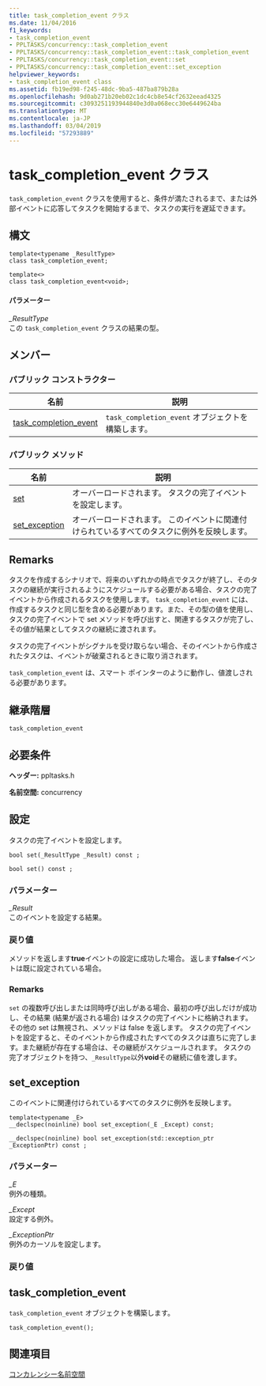 ```yaml
---
title: task_completion_event クラス
ms.date: 11/04/2016
f1_keywords:
- task_completion_event
- PPLTASKS/concurrency::task_completion_event
- PPLTASKS/concurrency::task_completion_event::task_completion_event
- PPLTASKS/concurrency::task_completion_event::set
- PPLTASKS/concurrency::task_completion_event::set_exception
helpviewer_keywords:
- task_completion_event class
ms.assetid: fb19ed98-f245-48dc-9ba5-487ba879b28a
ms.openlocfilehash: 9d0ab271b20eb02c1dc4cb8e54cf2632eead4325
ms.sourcegitcommit: c3093251193944840e3d0a068ecc30e6449624ba
ms.translationtype: MT
ms.contentlocale: ja-JP
ms.lasthandoff: 03/04/2019
ms.locfileid: "57293889"
---
```

# <a name="taskcompletionevent-class"></a>task_completion_event クラス

`task_completion_event` クラスを使用すると、条件が満たされるまで、または外部イベントに応答してタスクを開始するまで、タスクの実行を遅延できます。

## <a name="syntax"></a>構文

```
template<typename _ResultType>
class task_completion_event;

template<>
class task_completion_event<void>;
```

#### <a name="parameters"></a>パラメーター

*_ResultType*<br/>
この `task_completion_event` クラスの結果の型。

## <a name="members"></a>メンバー

### <a name="public-constructors"></a>パブリック コンストラクター

|名前|説明|
|----------|-----------------|
|[task_completion_event](#ctor)|`task_completion_event` オブジェクトを構築します。|

### <a name="public-methods"></a>パブリック メソッド

|名前|説明|
|----------|-----------------|
|[set](#set)|オーバーロードされます。 タスクの完了イベントを設定します。|
|[set_exception](#set_exception)|オーバーロードされます。 このイベントに関連付けられているすべてのタスクに例外を反映します。|

## <a name="remarks"></a>Remarks

タスクを作成するシナリオで、将来のいずれかの時点でタスクが終了し、そのタスクの継続が実行されるようにスケジュールする必要がある場合、タスクの完了イベントから作成されるタスクを使用します。 `task_completion_event` には、作成するタスクと同じ型を含める必要があります。また、その型の値を使用し、タスクの完了イベントで set メソッドを呼び出すと、関連するタスクが完了し、その値が結果としてタスクの継続に渡されます。

タスクの完了イベントがシグナルを受け取らない場合、そのイベントから作成されたタスクは、イベントが破棄されるときに取り消されます。

`task_completion_event` は、スマート ポインターのように動作し、値渡しされる必要があります。

## <a name="inheritance-hierarchy"></a>継承階層

`task_completion_event`

## <a name="requirements"></a>必要条件

**ヘッダー:** ppltasks.h

**名前空間:** concurrency

##  <a name="set"></a> 設定

タスクの完了イベントを設定します。

```
bool set(_ResultType _Result) const ;

bool set() const ;
```

### <a name="parameters"></a>パラメーター

*_Result*<br/>
このイベントを設定する結果。

### <a name="return-value"></a>戻り値

メソッドを返します**true**イベントの設定に成功した場合。 返します**false**イベントは既に設定されている場合。

### <a name="remarks"></a>Remarks


  `set` の複数呼び出しまたは同時呼び出しがある場合、最初の呼び出しだけが成功し、その結果 (結果が返される場合) はタスクの完了イベントに格納されます。 その他の set は無視され、メソッドは false を返します。 タスクの完了イベントを設定すると、そのイベントから作成されたすべてのタスクは直ちに完了します。また継続が存在する場合は、その継続がスケジュールされます。 タスクの完了オブジェクトを持つ、`_ResultType`以外**void**その継続に値を渡します。

##  <a name="set_exception"></a> set_exception

このイベントに関連付けられているすべてのタスクに例外を反映します。

```
template<typename _E>
__declspec(noinline) bool set_exception(_E _Except) const;

__declspec(noinline) bool set_exception(std::exception_ptr _ExceptionPtr) const ;
```

### <a name="parameters"></a>パラメーター

*_E*<br/>
例外の種類。

*_Except*<br/>
設定する例外。

*_ExceptionPtr*<br/>
例外のカーソルを設定します。

### <a name="return-value"></a>戻り値

##  <a name="ctor"></a> task_completion_event

`task_completion_event` オブジェクトを構築します。

```
task_completion_event();
```

## <a name="see-also"></a>関連項目

[コンカレンシー名前空間](concurrency-namespace.md)
